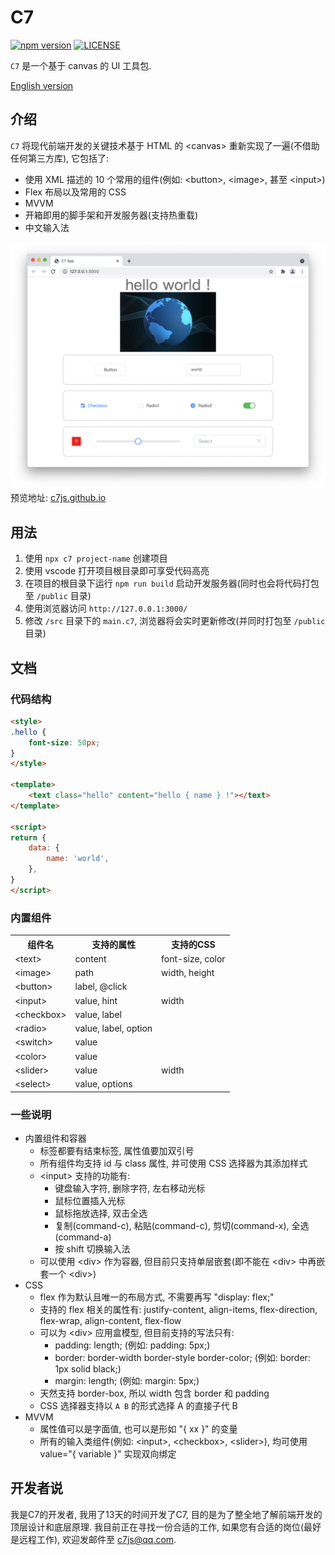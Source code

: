 # C7
[![npm version](https://img.shields.io/npm/v/c7.svg)](https://www.npmjs.com/package/c7)
[![LICENSE](https://img.shields.io/badge/license-Anti%20996-blue.svg)](https://github.com/996icu/996.ICU/blob/master/LICENSE)

`C7` 是一个基于 canvas 的 UI 工具包.

[English version](./README.md)


## 介绍
`C7` 将现代前端开发的关键技术基于 HTML 的 &lt;canvas&gt; 重新实现了一遍(不借助任何第三方库), 它包括了:
- 使用 XML 描述的 10 个常用的组件(例如: &lt;button&gt;, &lt;image&gt;, 甚至 &lt;input&gt;)
- Flex 布局以及常用的 CSS
- MVVM
- 开箱即用的脚手架和开发服务器(支持热重载)
- 中文输入法
<div style="text-align: center;">
    <img src="./readme.png" style="width: 700px;">
</div>
预览地址: <a href="https://c7js.github.io/" target="_blank">c7js.github.io</a>


## 用法
1. 使用 `npx c7 project-name` 创建项目
2. 使用 vscode 打开项目根目录即可享受代码高亮
3. 在项目的根目录下运行 `npm run build` 启动开发服务器(同时也会将代码打包至 `/public` 目录)
4. 使用浏览器访问 `http://127.0.0.1:3000/`
5. 修改 `/src` 目录下的 `main.c7`, 浏览器将会实时更新修改(并同时打包至 `/public` 目录)


## 文档
### 代码结构
```html
<style>
.hello {
    font-size: 50px;
}
</style>

<template>
    <text class="hello" content="hello { name } !"></text>
</template>

<script>
return {
    data: {
        name: 'world',
    },
}
</script>
```

### 内置组件
<table>
    <tr><th>组件名</th><th>支持的属性</th><th>支持的CSS</th></tr>
    <tr><td>&lt;text&gt;</td><td>content</td><td>font-size, color</td></tr>
    <tr><td>&lt;image&gt;</td><td>path</td><td>width, height</td></tr>
    <tr><td>&lt;button&gt;</td><td>label, @click</td><td></td></tr>
    <tr><td>&lt;input&gt;</td><td>value, hint</td><td>width</td></tr>
    <tr><td>&lt;checkbox&gt;</td><td>value, label</td><td></td></tr>
    <tr><td>&lt;radio&gt;</td><td>value, label, option</td><td></td></tr>
    <tr><td>&lt;switch&gt;</td><td>value</td><td></td></tr>
    <tr><td>&lt;color&gt;</td><td>value</td><td></td></tr>
    <tr><td>&lt;slider&gt;</td><td>value</td><td>width</td></tr>
    <tr><td>&lt;select&gt;</td><td>value, options</td><td></td></tr>
</table>

### 一些说明
- 内置组件和容器
    - 标签都要有结束标签, 属性值要加双引号
    - 所有组件均支持 id 与 class 属性, 并可使用 CSS 选择器为其添加样式
    - &lt;input&gt; 支持的功能有:
        - 键盘输入字符, 删除字符, 左右移动光标
        - 鼠标位置插入光标
        - 鼠标拖放选择, 双击全选
        - 复制(command-c), 粘贴(command-c), 剪切(command-x), 全选(command-a)
        - 按 shift 切换输入法
    - 可以使用 &lt;div&gt; 作为容器, 但目前只支持单层嵌套(即不能在 &lt;div&gt; 中再嵌套一个 &lt;div&gt;)
- CSS
    - flex 作为默认且唯一的布局方式, 不需要再写 "display: flex;"
    - 支持的 flex 相关的属性有: justify-content, align-items, flex-direction, flex-wrap, align-content, flex-flow
    - 可以为 &lt;div&gt; 应用盒模型, 但目前支持的写法只有:
        - padding: length; (例如: padding: 5px;)
        - border: border-width border-style border-color; (例如: border: 1px solid black;)
        - margin: length; (例如: margin: 5px;)
    - 天然支持 border-box, 所以 width 包含 border 和 padding
    - CSS 选择器支持以 `A B` 的形式选择 A 的直接子代 B
- MVVM
    - 属性值可以是字面值, 也可以是形如 "{ xx }" 的变量
    - 所有的输入类组件(例如: &lt;input&gt;, &lt;checkbox&gt;, &lt;slider&gt;), 均可使用 value="{ variable }" 实现双向绑定


## 开发者说
我是C7的开发者, 我用了13天的时间开发了C7, 目的是为了整全地了解前端开发的顶层设计和底层原理. 我目前正在寻找一份合适的工作, 如果您有合适的岗位(最好是远程工作), 欢迎发邮件至 c7js@qq.com.
